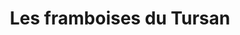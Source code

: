 ---
title: "Les framboises du Tursan"
url: /bahus-soubiran/les-framboises-du-tursan/
shop: ferme
---